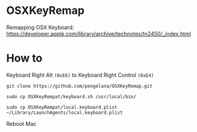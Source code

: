 # OSXKeyRemap
Remapping OSX Keyboard: https://developer.apple.com/library/archive/technotes/tn2450/_index.html


# How to

Keyboard Right Alt `(0xE6)` to Keyboard Right Control `(0xE4)`

~~~
git clone https://github.com/pengelana/OSXKeyRemap.git

sudo cp OSXKeyRempat/keyboard.sh /usr/local/bin/

sudo cp OSXKeyRempat/local.keyboard.plist ~/Library/LaunchAgents/local.keyboard.plist
~~~

Reboot Mac
